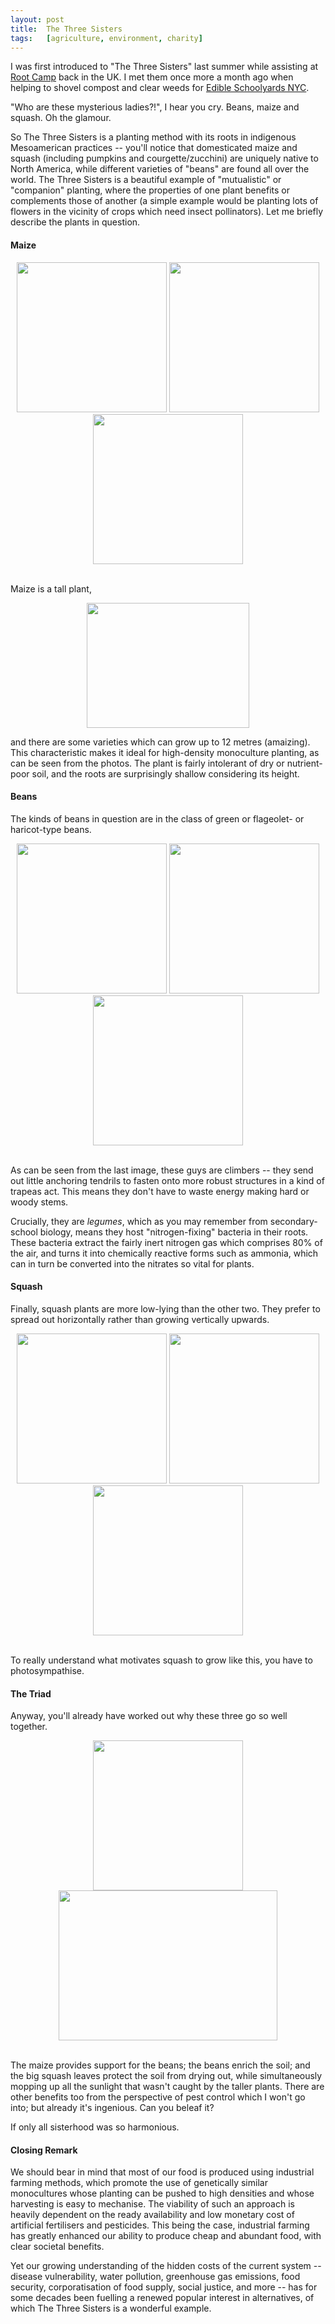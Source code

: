 ```yaml
---
layout:	post
title:	The Three Sisters
tags:	[agriculture, environment, charity]
---
```


I was first introduced to "The Three Sisters" last summer while assisting at [Root Camp](http://www.rootcamp.co.uk/) back in the UK. I met them once more a month ago when helping to shovel compost and clear weeds for [Edible Schoolyards NYC](http://www.edibleschoolyardnyc.org/).

"Who are these mysterious ladies?!", I hear you cry. Beans, maize and squash. Oh the glamour.

So The Three Sisters is a planting method with its roots in indigenous Mesoamerican practices -- you'll notice that domesticated maize and squash (including pumpkins and courgette/zucchini) are uniquely native to North America, while different varieties of "beans" are found all over the world. The Three Sisters is a beautiful example of "mutualistic" or "companion" planting, where the properties of one plant benefits or complements those of another (a simple example would be planting lots of flowers in the vicinity of crops which need insect pollinators). Let me briefly describe the plants in question.

#### Maize

<div align="center">
	<img src="{{ site.baseurl }}/images/2015-12-06-Maize1.jpg"  width="240" height="240">
	<img src="{{ site.baseurl }}/images/2015-12-06-Maize2.jpg"  width="240" height="240">
	<img src="{{ site.baseurl }}/images/2015-12-06-Maize3.jpg"  width="240" height="240">
</div><br>

Maize is a tall plant,

<div align="center">
	<img src="{{ site.baseurl }}/images/2015-12-06-Maize4.jpg"  width="260" height="200">
</div>

and there are some varieties which can grow up to 12 metres (amaizing). This characteristic makes it ideal for high-density monoculture planting, as can be seen from the photos. The plant is fairly intolerant of dry or nutrient-poor soil, and the roots are surprisingly shallow considering its height.

#### Beans

The kinds of beans in question are in the class of green or flageolet- or haricot-type beans.

<div align="center">
	<img src="{{ site.baseurl }}/images/2015-12-06-Beans1.jpg"  width="240" height="240">
	<img src="{{ site.baseurl }}/images/2015-12-06-Beans2.jpg"  width="240" height="240">
	<img src="{{ site.baseurl }}/images/2015-12-06-Beans3.jpg"  width="240" height="240">
</div><br>

As can be seen from the last image, these guys are climbers -- they send out little anchoring tendrils to fasten onto more robust structures in a kind of trapeas act. This means they don't have to waste energy making hard or woody stems.

Crucially, they are *legumes*, which as you may remember from secondary-school biology, means they host "nitrogen-fixing" bacteria in their roots. These bacteria extract the fairly inert nitrogen gas which comprises 80% of the air, and turns it into chemically reactive forms such as ammonia, which can in turn be converted into the nitrates so vital for plants.

#### Squash

Finally, squash plants are more low-lying than the other two. They prefer to spread out horizontally rather than growing vertically upwards.

<div align="center">
	<img src="{{ site.baseurl }}/images/2015-12-06-Squash1.jpg"  width="240" height="240">
	<img src="{{ site.baseurl }}/images/2015-12-06-Squash2.jpg"  width="240" height="240">
	<img src="{{ site.baseurl }}/images/2015-12-06-Squash3.jpg"  width="240" height="240">
</div><br>

To really understand what motivates squash to grow like this, you have to photosympathise.

#### The Triad

Anyway, you'll already have worked out why these three go so well together.

<div align="center">
	<img src="{{ site.baseurl }}/images/2015-12-06-TTS1.jpg"  width="240" height="240">
	<img src="{{ site.baseurl }}/images/2015-12-06-TTS2.jpg"  width="350" height="240">
</div><br>

The maize provides support for the beans; the beans enrich the soil; and the big squash leaves protect the soil from drying out, while simultaneously mopping up all the sunlight that wasn't caught by the taller plants. There are other benefits too from the perspective of pest control which I won't go into; but already it's ingenious. Can you beleaf it?

If only all sisterhood was so harmonious.

#### Closing Remark

We should bear in mind that most of our food is produced using industrial farming methods, which promote the use of genetically similar monocultures whose planting can be pushed to high densities and whose harvesting is easy to mechanise. The viability of such an approach is heavily dependent on the ready availability and low monetary cost of artificial fertilisers and pesticides. This being the case, industrial farming has greatly enhanced our ability to produce cheap and abundant food, with clear societal benefits.

Yet our growing understanding of the hidden costs of the current system -- disease vulnerability, water pollution, greenhouse gas emissions, food security, corporatisation of food supply, social justice, and more -- has for some decades been fuelling a renewed popular interest in alternatives, of which The Three Sisters is a wonderful example.
